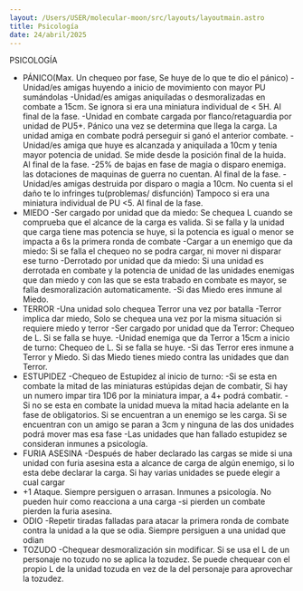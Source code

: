 ```yaml
---
layout: /Users/USER/molecular-moon/src/layouts/layoutmain.astro
title: Psicología
date: 24/abril/2025
---
```

PSICOLOGÍA
- PÁNICO(Max. Un chequeo por fase, Se huye de lo que te dio el pánico)
-Unidad/es amigas huyendo a inicio de movimiento con mayor PU sumándolas
-Unidad/es amigas aniquiladas o desmoralizadas en combate a 15cm. Se ignora si era una miniatura individual de < 5H. Al final de la fase.
-Unidad en combate cargada por flanco/retaguardia por unidad de PU5+. Pánico una vez se determina que llega
la carga. La unidad amiga en combate podrá perseguir si ganó el anterior combate.
-Unidad/es amiga que huye es alcanzada y aniquilada a 10cm y tenia mayor potencia de unidad. Se mide desde
la posición final de la huida. Al final de la fase.
-25% de bajas en fase de magia o disparo enemiga. las dotaciones de maquinas de guerra no cuentan. Al final
de la fase.
-Unidad/es amigas destruida por disparo o magia a 10cm. No cuenta si el daño te lo infringes tu(problemas/
disfunción) Tampoco si era una miniatura individual de PU <5. Al final de la fase.
- MIEDO
-Ser cargado por unidad que da miedo: Se chequea L cuando se comprueba que el alcance de la carga es valida. Si se falla y la unidad que carga tiene mas potencia se huye, si la potencia es igual o menor se impacta a 6s la primera ronda de combate
-Cargar a un enemigo que da miedo: Si se falla el chequeo no se podra cargar, ni mover ni disparar ese turno
-Derrotado por unidad que da miedo: Si una unidad es derrotada en combate y la potencia de unidad de las unidades enemigas que dan miedo y con las que se esta trabado en combate es mayor, se falla desmoralización automaticamente.
-Si das Miedo eres inmune al Miedo.
- TERROR
-Una unidad solo chequea Terror una vez por batalla
-Terror implica dar miedo, Solo se chequea una vez por la misma situación si requiere miedo y terror
-Ser cargado por unidad que da Terror: Chequeo de L. Si se falla se huye.
-Unidad enemiga que da Terror a 15cm a inicio de turno: Chequeo de L. Si se falla se huye.
-Si das Terror eres inmune a Terror y Miedo. Si das Miedo tienes miedo contra las unidades que dan Terror.
- ESTUPIDEZ
-Chequeo de Estupidez al inicio de turno:
-Si se esta en combate la mitad de las miniaturas estúpidas dejan de combatir, Si hay un numero impar tira 1D6 por la miniatura impar, a 4+ podrá combatir.
-Si no se esta en combate la unidad mueva la mitad hacia adelante en la fase de obligatorios. Si se encuentran a un enemigo se les carga. Si se encuentran con un amigo se paran a 3cm y ninguna de las dos unidades podrá mover mas esa fase
-Las unidades que han fallado estupidez se consideran inmunes a psicología.
- FURIA ASESINA
-Después de haber declarado las cargas se mide si una unidad con furia asesina esta a alcance de carga de algún enemigo, si lo esta debe declarar la carga. Si hay varias unidades se puede elegir a cual cargar
- +1 Ataque. Siempre persiguen o arrasan. Inmunes a psicología. No pueden huir como reacciona a una carga
-si pierden un combate pierden la furia asesina.
- ODIO
-Repetir tiradas falladas para atacar la primera ronda de combate contra la unidad a la que se odia. Siempre persiguen a una unidad que odian
- TOZUDO
-Chequear desmoralización sin modificar. Si se usa el L de un personaje no tozudo no se aplica la tozudez. Se puede chequear con el propio L de la unidad tozuda en vez de la del personaje para aprovechar la tozudez.
